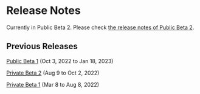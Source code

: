 # Release Notes

Currently in Public Beta 2. Please check [the release notes of Public Beta 2](public-beta-2).

## Previous Releases

[Public Beta 1](public-beta-1) (Oct 3, 2022 to Jan 18, 2023)

[Private Beta 2](private-beta-2) (Aug 9 to Oct 2, 2022)

[Private Beta 1](private-beta-1) (Mar 8 to Aug 8, 2022)

